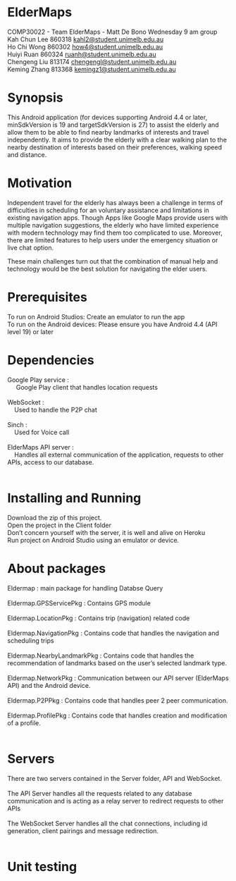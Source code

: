 # ElderMaps
COMP30022 - Team ElderMaps - Matt De Bono Wednesday 9 am group <br/>
Kah Chun Lee  860318    kahl2@student.unimelb.edu.au <br/>
Ho Chi Wong    860302   how4@student.unimelb.edu.au<br/>
Huiyi Ruan        860324   ruanh@student.unimelb.edu.au<br/>
Chengeng Liu   813174   chengengl@student.unimelb.edu.au<br/>
Keming Zhang  813368   kemingz1@student.unimelb.edu.au<br/>

# Synopsis
This Android application (for devices supporting Android 4.4 or later, minSdkVersion is 19 and targetSdkVersion is 27) to assist the elderly and allow them to be able to find nearby landmarks of interests and travel independently. It aims to provide the elderly with a clear walking plan to the nearby destination of interests based on their preferences, walking speed and distance. 

# Motivation
Independent travel for the elderly has always been a challenge in terms of difficulties in scheduling for an voluntary assistance and limitations in existing navigation apps. Though Apps like Google Maps provide users with multiple navigation suggestions, the elderly who have limited experience with modern technology may find them too complicated to use. Moreover, there are limited features to help users under the emergency situation or live chat option.

These main challenges turn out that the combination of manual help and technology would be the best solution for navigating the elder users.

# Prerequisites
To run on Android Studios: Create an emulator to run the app <br/>
To run on the Android devices: Please ensure you have Android 4.4 (API level 19) or later <br/>

# Dependencies
Google Play service : <br/>
&nbsp;&nbsp;&nbsp;&nbsp; Google Play client that handles location requests <br/><br/>
WebSocket : <br/>
&nbsp;&nbsp;&nbsp;&nbsp;Used to handle the P2P chat <br/><br/>
Sinch :<br/>
&nbsp;&nbsp;&nbsp;&nbsp;Used for Voice call <br/><br/>
ElderMaps API server :<br/>
&nbsp;&nbsp;&nbsp;&nbsp;Handles all external communication of the application, requests to other APIs, access to our database.<br/><br/>


# Installing and Running
Download the zip of this project. <br/>
Open the project in the Client folder <br/>
Don’t concern yourself with the server, it is well and alive on Heroku <br/>
Run project on Android Studio using an emulator or device. <br/>

# About packages
Eldermap : main package for handling Databse Query<br/><br/>
Eldermap.GPSServicePkg : Contains GPS module<br/><br/>
Eldermap.LocationPkg : Contains trip (navigation) related code<br/><br/>
Eldermap.NavigationPkg : Contains code that handles the navigation and scheduling trips<br/><br/>
Eldermap.NearbyLandmarkPkg : Contains code that handles the recommendation of landmarks based on the user’s selected landmark type.<br/><br/>
Eldermap.NetworkPkg : Communication between our API server (ElderMaps API) and the Android device.<br/><br/>
Eldermap.P2PPkg : Contains code that handles peer 2 peer communication.<br/><br/>
Eldermap.ProfilePkg : Contains code that handles creation and modification of a profile.<br/><br/>

# Servers
There are two servers contained in the Server folder, API and WebSocket. <br/><br/>
The API Server handles all the requests related to any database communication and is acting as a relay server to redirect requests to other APIs<br/><br/>
The WebSocket Server handles all the chat connections, including id generation, client pairings and message redirection.<br/><br/>

# Unit testing




